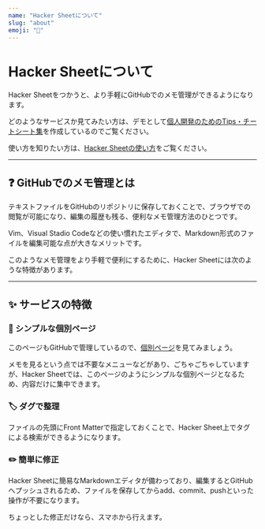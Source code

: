 ```yaml
---
name: "Hacker Sheetについて"
slug: "about"
emoji: "🐯"
---
```


# Hacker Sheetについて

Hacker Sheetをつかうと、より手軽にGitHubでのメモ管理ができるようになります。

どのようなサービスか見てみたい方は、デモとして[個人開発のためのTips・チートシート集](https://hackersheet.com/naopoyo)を作成しているのでご覧ください。

使い方を知りたい方は、[Hacker Sheetの使い方](/docs/index.md)をご覧ください。

***

## ❓ GitHubでのメモ管理とは

テキストファイルをGitHubのリポジトリに保存しておくことで、ブラウザでの閲覧が可能になり、編集の履歴も残る、便利なメモ管理方法のひとつです。

Vim、Visual Stadio Codeなどの使い慣れたエディタで、Markdown形式のファイルを編集可能な点が大きなメリットです。

このようなメモ管理をより手軽で便利にするために、Hacker Sheetには次のような特徴があります。

***

## ✨ サービスの特徴

### 📄 シンプルな個別ページ

このページもGitHubで管理しているので、[個別ページ](https://github.com/naopoyo/hackersheet-docs/blob/main/about.md)を見てみましょう。

メモを見るという点では不要なメニューなどがあり、ごちゃごちゃしていますが、Hacker Sheetでは、このページのようにシンプルな個別ページとなるため、内容だけに集中できます。

### 🏷 ダグで整理

ファイルの先頭にFront Matterで指定しておくことで、Hacker Sheet上でタグによる検索ができるようになります。

### ✏️ 簡単に修正

Hacker Sheetに簡易なMarkdownエディタが備わっており、編集するとGitHubへプッシュされるため、ファイルを保存してからadd、commit、pushといった操作が不要になります。

ちょっとした修正だけなら、スマホから行えます。
